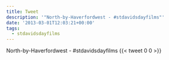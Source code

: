 ```yaml
---
title: Tweet
description: '"North-by-Haverfordwest - #stdavidsdayfilms"'
date: '2013-03-01T12:03:21+00:00'
tags:
  - stdavidsdayfilms
---
```

North-by-Haverfordwest - #stdavidsdayfilms
      {{< tweet 0 0 >}}
    
